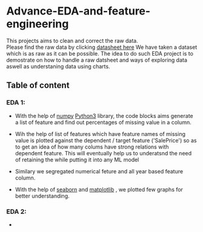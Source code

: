 # Advance-EDA-and-feature-engineering
This projects aims to clean and correct the raw data. <br />
Please find the raw data by clicking 
[datasheet here](https://www.kaggle.com/c/house-prices-advanced-regression-techniques/data)
We have taken a dataset which is as raw as it can be possible. The idea to do such EDA project is to demostrate on how to handle a raw datsheet and ways of exploring data aswell as understaning data using charts.

## Table of content


### EDA 1: <br />

 - With the help of 
 [numpy](https://numpy.org) 
 [Python3](https://www.interviewbit.com/blog/difference-between-python-2-and-3/) 
 library, the code blocks aims generate a list of feature  and find out percentages of missing value in a column.

- Wih the help of list of features which have feature names of missing value is plotted against the dependent / target feature ('SalePrice') so as to get an idea of how many colums have strong relations with dependent feature. This will eventually help us to underatsnd the need of retaining the while putting it into any ML model

- Similary we segregated numerical feture and all year based feature column.
 
 - With the help of [seaborn](https://seaborn.pydata.org) 
 and 
 [matplotlib](https://matplotlib.org)
 , we plotted few graphs for better understanding.
 
 
 ### EDA 2: <br />
 
 - 

